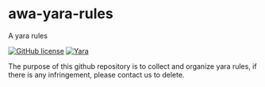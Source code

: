 # awa-yara-rules
A yara rules

[![GitHub license](https://img.shields.io/badge/license-MIT-brightgreen)](https://github.com/2096779623/awa-yara-rules/blob/main/LICENSE) 
[![Yara](https://img.shields.io/badge/YARA-100%25-brightgreen)](https://yara.readthedocs.org/)


The purpose of this github repository is to collect and organize yara rules, if there is any infringement, please contact us to delete.
